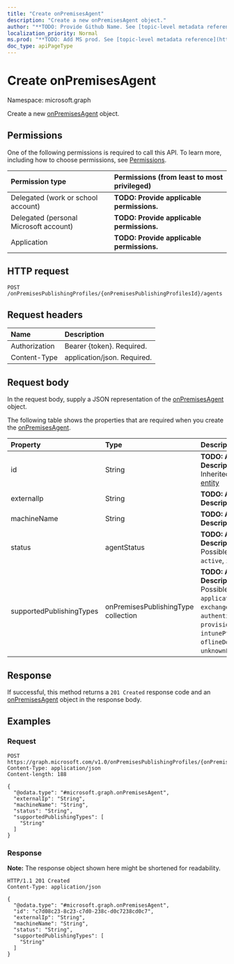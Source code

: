 ```yaml
---
title: "Create onPremisesAgent"
description: "Create a new onPremisesAgent object."
author: "**TODO: Provide Github Name. See [topic-level metadata reference](https://msgo.azurewebsites.net/add/document/guidelines/metadata.html#topic-level-metadata)**"
localization_priority: Normal
ms.prod: "**TODO: Add MS prod. See [topic-level metadata reference](https://msgo.azurewebsites.net/add/document/guidelines/metadata.html#topic-level-metadata)**"
doc_type: apiPageType
---
```


# Create onPremisesAgent
Namespace: microsoft.graph



Create a new [onPremisesAgent](../resources/onpremisesagent.md) object.

## Permissions
One of the following permissions is required to call this API. To learn more, including how to choose permissions, see [Permissions](/graph/permissions-reference).

|Permission type|Permissions (from least to most privileged)|
|:---|:---|
|Delegated (work or school account)|**TODO: Provide applicable permissions.**|
|Delegated (personal Microsoft account)|**TODO: Provide applicable permissions.**|
|Application|**TODO: Provide applicable permissions.**|

## HTTP request

<!-- {
  "blockType": "ignored"
}
-->
``` http
POST /onPremisesPublishingProfiles/{onPremisesPublishingProfilesId}/agents
```

## Request headers
|Name|Description|
|:---|:---|
|Authorization|Bearer {token}. Required.|
|Content-Type|application/json. Required.|

## Request body
In the request body, supply a JSON representation of the [onPremisesAgent](../resources/onpremisesagent.md) object.

The following table shows the properties that are required when you create the [onPremisesAgent](../resources/onpremisesagent.md).

|Property|Type|Description|
|:---|:---|:---|
|id|String|**TODO: Add Description** Inherited from [entity](../resources/entity.md)|
|externalIp|String|**TODO: Add Description**|
|machineName|String|**TODO: Add Description**|
|status|agentStatus|**TODO: Add Description**. Possible values are: `active`, `inactive`.|
|supportedPublishingTypes|onPremisesPublishingType collection|**TODO: Add Description**. Possible values are: `applicationProxy`, `exchangeOnline`, `authentication`, `provisioning`, `intunePfx`, `oflineDomainJoin`, `unknownFutureValue`.|



## Response

If successful, this method returns a `201 Created` response code and an [onPremisesAgent](../resources/onpremisesagent.md) object in the response body.

## Examples

### Request
<!-- {
  "blockType": "request",
  "name": "create_onpremisesagent_from_"
}
-->
``` http
POST https://graph.microsoft.com/v1.0/onPremisesPublishingProfiles/{onPremisesPublishingProfilesId}/agents
Content-Type: application/json
Content-length: 188

{
  "@odata.type": "#microsoft.graph.onPremisesAgent",
  "externalIp": "String",
  "machineName": "String",
  "status": "String",
  "supportedPublishingTypes": [
    "String"
  ]
}
```


### Response
**Note:** The response object shown here might be shortened for readability.
<!-- {
  "blockType": "response",
  "truncated": true,
  "@odata.type": "microsoft.graph.onPremisesAgent"
}
-->
``` http
HTTP/1.1 201 Created
Content-Type: application/json

{
  "@odata.type": "#microsoft.graph.onPremisesAgent",
  "id": "c7d08c23-8c23-c7d0-238c-d0c7238cd0c7",
  "externalIp": "String",
  "machineName": "String",
  "status": "String",
  "supportedPublishingTypes": [
    "String"
  ]
}
```

